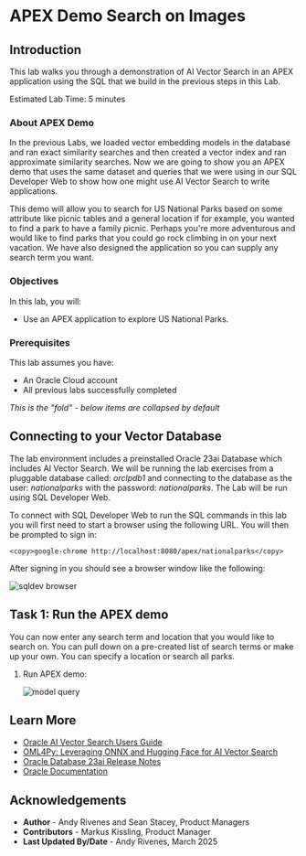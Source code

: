 # APEX Demo Search on Images

## Introduction

This lab walks you through a demonstration of AI Vector Search in an APEX application using the SQL that we build in the previous steps in this Lab.

Estimated Lab Time: 5 minutes

### About APEX Demo

In the previous Labs, we loaded vector embedding models in the database and ran exact similarity searches and then created a vector index and ran approximate similarity searches. Now we are going to show you an APEX demo that uses the same dataset and queries that we were using in our SQL Developer Web to show how one might use AI Vector Search to write applications.

This demo will allow you to search for US National Parks based on some attribute like picnic tables and a general location if for example, you wanted to find a park to have a family picnic. Perhaps you're more adventurous and would like to find parks that you could go rock climbing in on your next vacation. We have also designed the application so you can supply any search term you want.


### Objectives

In this lab, you will:

* Use an APEX application to explore US National Parks.


### Prerequisites

This lab assumes you have:
* An Oracle Cloud account
* All previous labs successfully completed


*This is the "fold" - below items are collapsed by default*

## Connecting to your Vector Database

The lab environment includes a preinstalled Oracle 23ai Database which includes AI Vector Search. We will be running the lab exercises from a pluggable database called: *orclpdb1* and connecting to the database as the user: *nationalparks* with the password: *nationalparks*. The Lab will be run using SQL Developer Web.

To connect with SQL Developer Web to run the SQL commands in this lab you will first need to start a browser using the following URL. You will then be prompted to sign in:

  ```
  <copy>google-chrome http://localhost:8080/apex/nationalparks</copy>
  ```

After signing in you should see a browser window like the following:

 ![sqldev browser](images/apex_demo.png)


## Task 1: Run the APEX demo

You can now enter any search term and location that you would like to search on. You can pull down on a pre-created list of search terms or make up your own. You can specify a location or search all parks.

1. Run APEX demo:

    ![model query](images/CLIP_model.png)


## Learn More

* [Oracle AI Vector Search Users Guide](https://docs.oracle.com/en/database/oracle/oracle-database/23/vecse/index.html)
* [OML4Py: Leveraging ONNX and Hugging Face for AI Vector Search](https://blogs.oracle.com/machinelearning/post/oml4py-leveraging-onnx-and-hugging-face-for-advanced-ai-vector-search)
* [Oracle Database 23ai Release Notes](https://docs.oracle.com/en/database/oracle/oracle-database/23/rnrdm/index.html)
* [Oracle Documentation](http://docs.oracle.com)

## Acknowledgements
* **Author** - Andy Rivenes and Sean Stacey, Product Managers
* **Contributors** - Markus Kissling, Product Manager
* **Last Updated By/Date** - Andy Rivenes, March 2025
